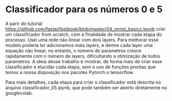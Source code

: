 # Classificador para os números 0 e 5

A parir do tutorial https://github.com/fastai/fastbook/blob/master/04_mnist_basics.ipynb criei um classificador from scratch, com a finalidade de mostrar cada etapa do processo. Usei uma rede não linear com dois layers. Para melhorar esse modelo poderia ter adicionamos mais layers, e dentre cada layer uma equação não linear, no entanto, o número de parametros cresce rapidamente com o número de layers, dificultando a otimização de todos parametros. A ideia desse trabalho é mostrar, de forma mais de criar esse classificador e elucidar cada etapa, sem o uso de funções prontas que temos a nossa disposição nos pacotes Pytorch o tensorflow.

Para mais detalhes, cada etapa para criar o classificador está descrita no arquivo classificador_05.ipynb, que pode também ser aberto diretamente no googlecolab. 

